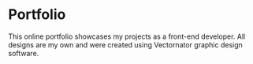 # Portfolio

This online portfolio showcases my projects as a front-end developer. All designs are my own and were created using Vectornator graphic design software.
